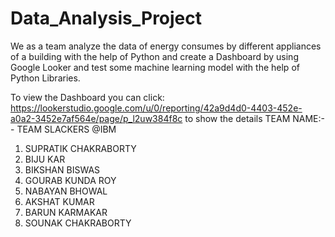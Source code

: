 # Data_Analysis_Project
We as a team analyze the data of energy consumes by different appliances of a building with the help of Python and create a Dashboard by using Google Looker and test some machine learning model with the help of Python Libraries.

To view the Dashboard  you can click: https://lookerstudio.google.com/u/0/reporting/42a9d4d0-4403-452e-a0a2-3452e7af564e/page/p_l2uw384f8c to show the details
TEAM NAME:-- TEAM SLACKERS @IBM
1. SUPRATIK CHAKRABORTY
2. BIJU KAR
3. BIKSHAN BISWAS
4. GOURAB KUNDA ROY
5. NABAYAN BHOWAL
6. AKSHAT KUMAR
7. BARUN KARMAKAR
8. SOUNAK CHAKRABORTY
